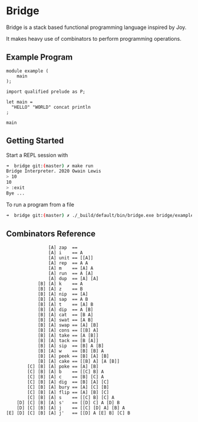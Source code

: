 # Bridge

Bridge is a stack based functional programming language inspired by Joy.

It makes heavy use of combinators to perform programming operations.

## Example Program

```
module example (
    main
);

import qualified prelude as P;

let main =
  "HELLO" "WORLD" concat println
;

main
```

## Getting Started

Start a REPL session with

```sh
➜  bridge git:(master) ✗ make run
Bridge Interpreter. 2020 Owain Lewis
> 10
10
> :exit
Bye ...
```

To run a program from a file

```sh
➜  bridge git:(master) ✗ ./_build/default/bin/bridge.exe bridge/example.bridge
```

## Combinators Reference

```
                [A] zap  ==
                [A] i    == A
                [A] unit == [[A]]
                [A] rep  == A A
                [A] m    == [A] A
                [A] run  == A [A]
                [A] dup  == [A] [A]
            [B] [A] k    == A
            [B] [A] z    == B
            [B] [A] nip  == [A]
            [B] [A] sap  == A B
            [B] [A] t    == [A] B
            [B] [A] dip  == A [B]
            [B] [A] cat  == [B A]
            [B] [A] swat == [A B]
            [B] [A] swap == [A] [B]
            [B] [A] cons == [[B] A]
            [B] [A] take == [A [B]]
            [B] [A] tack == [B [A]]
            [B] [A] sip  == [B] A [B]
            [B] [A] w    == [B] [B] A
            [B] [A] peek == [B] [A] [B]
            [B] [A] cake == [[B] A] [A [B]]
        [C] [B] [A] poke == [A] [B]
        [C] [B] [A] b    == [[C] B] A
        [C] [B] [A] c    == [B] [C] A
        [C] [B] [A] dig  == [B] [A] [C]
        [C] [B] [A] bury == [A] [C] [B]
        [C] [B] [A] flip == [A] [B] [C]
        [C] [B] [A] s    == [[C] B] [C] A
    [D] [C] [B] [A] s'   == [[D] C] A [D] B
    [D] [C] [B] [A] j    == [[C] [D] A] [B] A
[E] [D] [C] [B] [A] j'   == [[D] A [E] B] [C] B
```
